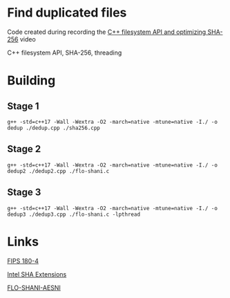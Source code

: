 # Find duplicated files
Code created during recording the [C++ filesystem API and optimizing SHA-256](https://youtu.be/hc1nne_APW8) video

C++ filesystem API, SHA-256, threading

# Building
## Stage 1
```
g++ -std=c++17 -Wall -Wextra -O2 -march=native -mtune=native -I./ -o dedup ./dedup.cpp ./sha256.cpp
```

## Stage 2
```
g++ -std=c++17 -Wall -Wextra -O2 -march=native -mtune=native -I./ -o dedup2 ./dedup2.cpp ./flo-shani.c
```

## Stage 3
```
g++ -std=c++17 -Wall -Wextra -O2 -march=native -mtune=native -I./ -o dedup3 ./dedup3.cpp ./flo-shani.c -lpthread
```

# Links
[FIPS 180-4](https://csrc.nist.gov/publications/detail/fips/180/4/final)

[Intel SHA Extensions](https://www.intel.com/content/www/us/en/developer/articles/technical/intel-sha-extensions.html)

[FLO-SHANI-AESNI](https://github.com/armfazh/flo-shani-aesni)

